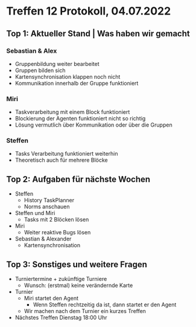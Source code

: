# Treffen 12 Protokoll, 04.07.2022

## Top 1: Aktueller Stand | Was haben wir gemacht

### Sebastian & Alex

- Gruppenbildung weiter bearbeitet
- Gruppen bilden sich
- Kartensynchronisation klappen noch nicht
- Kommunikation innerhalb der Gruppe funktioniert

### Miri

- Taskverarbeitung mit einem Block funktioniert
- Blockierung der Agenten funktioniert nicht so richtig
- Lösung vermutlich über Kommunikation oder über die Gruppen

### Steffen

- Tasks Verarbeitung funktioniert weiterhin
- Theoretisch auch für mehrere Blöcke

## Top 2: Aufgaben für nächste Wochen

- Steffen
  - History TaskPlanner
  - Norms anschauen
- Steffen und Miri
  - Tasks mit 2 Blöcken lösen
- Miri
  - Weiter reaktive Bugs lösen
- Sebastian & Alexander
  - Kartensynchronisation

## Top 3: Sonstiges und weitere Fragen

- Turniertermine + zukünftige Turniere
  - Wunsch: (erstmal) keine verändernde Karte
- Turnier
  - Miri startet den Agent
    - Wenn Steffen rechtzeitig da ist, dann startet er den Agent
  - Wir machen nach dem Turnier ein kurzes Treffen
- Nächstes Treffen Dienstag 18:00 Uhr
